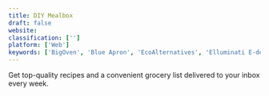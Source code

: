 ```yaml
---
title: DIY Mealbox
draft: false 
website: 
classification: ['']
platform: ['Web']
keywords: ['BigOven', 'Blue Apron', 'EcoAlternatives', 'Elluminati E-delivery', 'Google Shopping', 'GrubHub', 'HelloFresh', 'Hungry Harvest', 'Instacart', 'Kitchen Stories', 'Shuttlecook', 'Society', 'Sweet', 'Swiggy', 'TasteTro', 'Thrive Market']
---
```

Get top-quality recipes and a convenient grocery list delivered to your inbox every week.